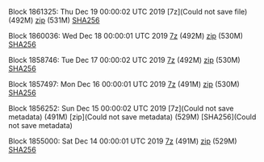 Block 1861325: Thu Dec 19 00:00:02 UTC 2019 [7z](Could not save file) (492M) [zip]() (531M) [SHA256]()

Block 1860036: Wed Dec 18 00:00:01 UTC 2019 [7z]() (492M) [zip]() (530M) [SHA256]()

Block 1858746: Tue Dec 17 00:00:02 UTC 2019 [7z]() (492M) [zip]() (530M) [SHA256]()

Block 1857497: Mon Dec 16 00:00:01 UTC 2019 [7z]() (491M) [zip]() (530M) [SHA256]()

Block 1856252: Sun Dec 15 00:00:02 UTC 2019 [7z](Could not save metadata) (491M) [zip](Could not save metadata) (529M) [SHA256](Could not save metadata)

Block 1855000: Sat Dec 14 00:00:01 UTC 2019 [7z]() (491M) [zip]() (529M) [SHA256]()
